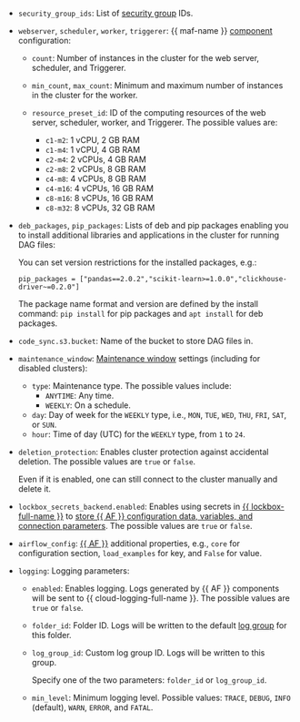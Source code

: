 * `security_group_ids`: List of [security group](../../../../managed-airflow/concepts/network.md#security-groups) IDs.
* `webserver`, `scheduler`, `worker`, `triggerer`: {{ maf-name }} [component](../../../../managed-airflow/concepts/index.md#components) configuration:

    * `count`: Number of instances in the cluster for the web server, scheduler, and Triggerer.
    * `min_count`, `max_count`: Minimum and maximum number of instances in the cluster for the worker.
    * `resource_preset_id`: ID of the computing resources of the web server, scheduler, worker, and Triggerer. The possible values are:

        * `c1-m2`: 1 vCPU, 2 GB RAM
        * `c1-m4`: 1 vCPU, 4 GB RAM
        * `c2-m4`: 2 vCPUs, 4 GB RAM
        * `c2-m8`: 2 vCPUs, 8 GB RAM
        * `c4-m8`: 4 vCPUs, 8 GB RAM
        * `c4-m16`: 4 vCPUs, 16 GB RAM
        * `c8-m16`: 8 vCPUs, 16 GB RAM
        * `c8-m32`: 8 vCPUs, 32 GB RAM

* `deb_packages`, `pip_packages`: Lists of deb and pip packages enabling you to install additional libraries and applications in the cluster for running DAG files:

    You can set version restrictions for the installed packages, e.g.:

    ```hcl
    pip_packages = ["pandas==2.0.2","scikit-learn>=1.0.0","clickhouse-driver~=0.2.0"]
    ```

    The package name format and version are defined by the install command: `pip install` for pip packages and `apt install` for deb packages.

* `code_sync.s3.bucket`: Name of the bucket to store DAG files in.

* `maintenance_window`: [Maintenance window](../../../../managed-airflow/concepts/maintenance.md) settings (including for disabled clusters):

    * `type`: Maintenance type. The possible values include:
        * `ANYTIME`: Any time.
        * `WEEKLY`: On a schedule.
    * `day`: Day of week for the `WEEKLY` type, i.e., `MON`, `TUE`, `WED`, `THU`, `FRI`, `SAT`, or `SUN`.
    * `hour`: Time of day (UTC) for the `WEEKLY` type, from `1` to `24`.

* `deletion_protection`: Enables cluster protection against accidental deletion. The possible values are `true` or `false`.

    Even if it is enabled, one can still connect to the cluster manually and delete it.

* `lockbox_secrets_backend.enabled`: Enables using secrets in [{{ lockbox-full-name }}](../../../../lockbox/concepts/index.md) to [store {{ AF }} configuration data, variables, and connection parameters](../../../../managed-airflow/concepts/impersonation.md#lockbox-integration). The possible values are `true` or `false`.
* `airflow_config`: [{{ AF }}](https://airflow.apache.org/docs/apache-airflow/2.2.4/configurations-ref.html) additional properties, e.g., `core` for configuration section, `load_examples` for key, and `False` for value.
* `logging`: Logging parameters:

    * `enabled`: Enables logging. Logs generated by {{ AF }} components will be sent to {{ cloud-logging-full-name }}. The possible values are `true` or `false`.
    * `folder_id`: Folder ID. Logs will be written to the default [log group](../../../../logging/concepts/log-group.md) for this folder.
    * `log_group_id`: Custom log group ID. Logs will be written to this group.

      Specify one of the two parameters: `folder_id` or `log_group_id`.

    * `min_level`: Minimum logging level. Possible values: `TRACE`, `DEBUG`, `INFO` (default), `WARN`, `ERROR`, and `FATAL`.